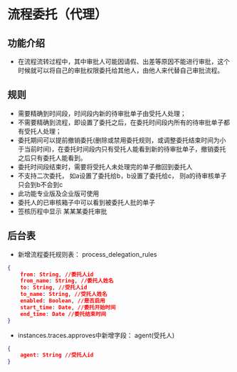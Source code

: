 # 流程委托（代理）
## 功能介绍
- 在流程流转过程中，其中审批人可能因请假、出差等原因不能进行审批，这个时候就可以将自己的审批权限委托给其他人，由他人来代替自己审批流程。

## 规则
- 需要精确到时间段，时间段内新的待审批单子由受托人处理；
- 不需要精确到流程，即设置了委托之后，在委托时间段内所有的待审批单子都有受托人处理；
- 委托期间可以提前撤销委托(删除或禁用委托规则，或调整委托结束时间为小于当前时间)，在委托时间段内只有受托人能看到新的待审批单子，撤销委托之后只有委托人能看到。
- 委托时间段结束时，需要将受托人未处理完的单子撤回到委托人
- 不支持二次委托， 如a设置了委托给b，b设置了委托给c， 则a的待审核单子只会到b不会到c
- 此功能专业版及企业版可使用
- 委托人的已审核箱子中可以看到被委托人批的单子
- 签核历程中显示 某某某委托审批

## 后台表
- 新增流程委托规则表： process_delegation_rules
```json
{
    from: String, //委托人id
    from_name: String, //委托人姓名
    to: String, //受托人id
    to_name: String, //受托人姓名
    enabled: Boolean, //是否启用
    start_time: Date, //委托开始时间
    end_time: Date //委托结束时间
}
```
- instances.traces.approves中新增字段： agent(受托人)
```json
{
    agent: String //受托人id
}
```

